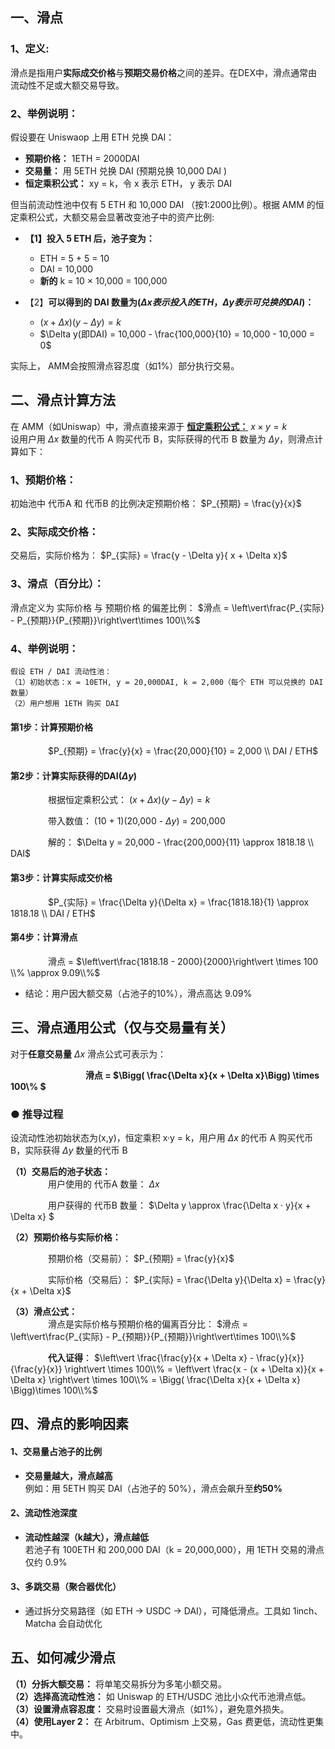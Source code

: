 ## 一、滑点  
### 1、定义:  
滑点是指用户**实际成交价格**与**预期交易价格**之间的差异。在DEX中，滑点通常由流动性不足或大额交易导致。  

### 2、举例说明：  
假设要在 Uniswaop 上用 ETH 兑换 DAI：  

- **预期价格：**  1ETH = 2000DAI
- **交易量：** 用 5ETH 兑换 DAI (预期兑换 10,000 DAI )
- **恒定乘积公式：** xy = k，令 x 表示 ETH， y 表示 DAI  

但当前流动性池中仅有 5 ETH 和 10,000 DAI （按1:2000比例）。根据 AMM 的恒定乘积公式，大额交易会显著改变池子中的资产比例:  

- **【1】投入 5 ETH 后，池子变为：**  
  -  ETH = 5 + 5 = 10
  -  DAI = 10,000
  -  **新的** k = 10 $\times$ 10,000 = 100,000
    
- 【2】**可以得到的 DAI 数量为($\Delta x表示投入的 ETH，\Delta y 表示可兑换的 DAI$)：**
  - $(x + \Delta x)(y - \Delta y) = k$ 
  - $\Delta y(即DAI) = 10,000 - \frac{100,000}{10} = 10,000 - 10,000 = 0$

实际上， AMM会按照滑点容忍度（如1%）部分执行交易。  

## 二、滑点计算方法  
在 AMM（如Uniswap）中，滑点直接来源于 [**恒定乘积公式：**](https://github.com/BruceCoins/Pizza369/blob/main/0x0000%20docs/DeFi/01%20%E8%AF%A6%E8%A7%A3%E6%81%92%E5%AE%9A%E4%B9%98%E7%A7%AF%E5%85%AC%E5%BC%8F.md) $x \times y = k$  
设用户用 $\Delta x$ 数量的代币 A 购买代币 B，实际获得的代币 B 数量为 $\Delta y$，则滑点计算如下：  

### 1、预期价格：  

初始池中 代币A 和 代币B 的比例决定预期价格： $P_{预期} = \frac{y}{x}$   

### 2、实际成交价格：

交易后，实际价格为： $P_{实际} = \frac{y - \Delta y}{ x + \Delta x}$

### 3、滑点（百分比）：

滑点定义为 实际价格 与 预期价格 的偏差比例： $滑点 = \left\vert\frac{P_{实际} - P_{预期}}{P_{预期}}\right\vert\times 100\\%$

### 4、举例说明：  
```
假设 ETH / DAI 流动性池：
（1）初始状态：x = 10ETH, y = 20,000DAI, k = 2,000（每个 ETH 可以兑换的 DAI 数量）
（2）用户想用 1ETH 购买 DAI
```
#### 第1步：计算预期价格  
 &emsp;&emsp;&emsp;&emsp; $P_{预期} = \frac{y}{x} = \frac{20,000}{10} = 2,000 \\ DAI / ETH$  

#### 第2步：计算实际获得的DAI($\Delta y$)  
 &emsp;&emsp;&emsp;&emsp; 根据恒定乘积公式： $(x + \Delta x)(y - \Delta y) = k$  
  
 &emsp;&emsp;&emsp;&emsp; 带入数值： (10 + 1)(20,000 - $\Delta y$) = 200,000   
  
 &emsp;&emsp;&emsp;&emsp; 解的： $\Delta y = 20,000 - \frac{200,000}{11} \approx 1818.18 \\ DAI$   

#### 第3步：计算实际成交价格  
 &emsp;&emsp;&emsp;&emsp; $P_{实际} = \frac{\Delta y}{\Delta x} = \frac{1818.18}{1} \approx 1818.18 \\ DAI / ETH$

#### 第4步：计算滑点  
 &emsp;&emsp;&emsp;&emsp; 滑点 = $\left\vert\frac{1818.18 - 2000}{2000}\right\vert \times 100 \\% \approx 9.09\\%$

- 结论：用户因大额交易（占池子的10%），滑点高达 9.09%

## 三、滑点通用公式（仅与交易量有关）

对于**任意交易量** $\Delta x$ 滑点公式可表示为：  

&emsp;&emsp;&emsp;&emsp; &emsp;&emsp;&emsp;&emsp;  **滑点 = $\Bigg( \frac{\Delta x}{x + \Delta x}\Bigg) \times 100\\% $**  

### ● **推导过程**  
设流动性池初始状态为(x,y)，恒定乘积 x·y = k，用户用 $\Delta x$ 的代币 A 购买代币 B，实际获得 $\Delta y$ 数量的代币 B

**（1）交易后的池子状态：**  
&emsp;&emsp;&emsp;&emsp;   用户使用的 代币A 数量： $\Delta x$  

&emsp;&emsp;&emsp;&emsp;   用户获得的 代币B 数量： $\Delta y \approx \frac{\Delta x · y}{x + \Delta x} $  

**（2）预期价格与实际价格：**   

&emsp;&emsp;&emsp;&emsp; 预期价格（交易前）： $P_{预期} = \frac{y}{x}$   

&emsp;&emsp;&emsp;&emsp; 实际价格（交易后）： $P_{实际} = \frac{\Delta y}{\Delta x} = \frac{y}{x + \Delta x}$    

**（3）滑点公式：**   
&emsp;&emsp;&emsp;&emsp; 滑点是实际价格与预期价格的偏离百分比： $滑点 = \left\vert\frac{P_{实际} - P_{预期}}{P_{预期}}\right\vert\times 100\\%$   

&emsp;&emsp;&emsp;&emsp; **代入证得**： $\left\vert \frac{\frac{y}{x + \Delta x} - \frac{y}{x}}{\frac{y}{x}} \right\vert \times 100\\% =  \left\vert \frac{x - (x + \Delta x)}{x + \Delta x} \right\vert \times 100\\% = \Bigg( \frac{\Delta x}{x + \Delta x} \Bigg)\times 100\\%$

## 四、滑点的影响因素  

#### 1、交易量占池子的比例  
- **交易量越大，滑点越高**  
  例如：用 5ETH 购买 DAI（占池子的 50%），滑点会飙升至**约50%**

#### 2、流动性池深度  
- **流动性越深（k越大），滑点越低**  
  若池子有 100ETH 和 200,000 DAI（k = 20,000,000），用 1ETH 交易的滑点仅约 0.9%

#### 3、多跳交易（聚合器优化）  
- 通过拆分交易路径（如 ETH -> USDC -> DAI），可降低滑点。工具如 1inch、Matcha 会自动优化

## 五、如何减少滑点   
**（1）分拆大额交易：** 将单笔交易拆分为多笔小额交易。   
**（2）选择高流动性池：** 如 Uniswap 的 ETH/USDC 池比小众代币池滑点低。   
**（3）设置滑点容忍度：** 交易时设置最大滑点（如1%），避免意外损失。   
**（4）使用Layer 2：** 在 Arbitrum、Optimism 上交易，Gas 费更低，流动性更集中。   
